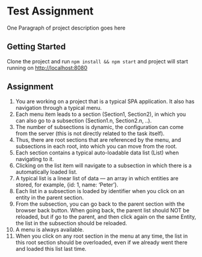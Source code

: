 # Test Assignment

One Paragraph of project description goes here

## Getting Started

Clone the project and run `npm install && npm start` and project will start running on [http://localhost:8080](http://localhost:8080)

## Assignment

1. You are working on a project that is a typical SPA application. It also has navigation through a typical menu.
2. Each menu item leads to a section (Section1, Section2), in which you can also go to a subsection (Section1.n, Section2.n, ..).
3. The number of subsections is dynamic, the configuration can come from the server (this is not directly related to the task itself).
4. Thus, there are root sections that are referenced by the menu, and subsections in each root, into which you can move from the root.
5. Each section contains a typical auto-loadable data list (List) when navigating to it.
6. Clicking on the list item will navigate to a subsection in which there is a automatically loaded list.
7. A typical list is a linear list of data — an array in which entities are stored, for example, {id: 1, name: ‘Peter’}.
8. Each list in a subsection is loaded by identifier when you click on an entity in the parent section.
9. From the subsection, you can go back to the parent section with the browser back button. When going back, the parent list should NOT be reloaded, but if go to the parent, and then click again on the same Entity, the list in the subsection should be reloaded.
10. A menu is always available.
11. When you click on any root section in the menu at any time, the list in this root section should be overloaded, even if we already went there and loaded this list last time.


